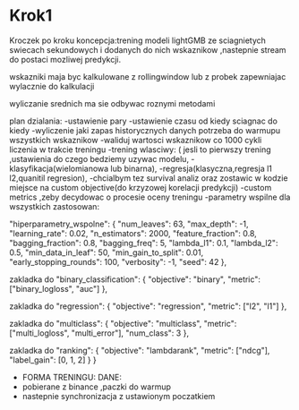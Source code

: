 # Krok1
Kroczek po kroku
koncepcja:trening modeli lightGMB ze sciagnietych swiecach sekundowych i dodanych do nich wskaznikow ,nastepnie stream do postaci mozliwej predykcji.

wskazniki maja byc kalkulowane z rollingwindow lub z probek zapewniajac wylacznie do kalkulacji

wyliczanie srednich ma sie odbywac roznymi metodami

plan dzialania:
-ustawienie pary
-ustawienie czasu od kiedy sciagnac do kiedy
-wyliczenie jaki zapas historycznych danych potrzeba do warmupu wszystkich wskaznikow
-waliduj wartosci wskaznikow co 1000 cykli liczenia w trakcie treningu
-trening wlasciwy: ( jesli to pierwszy trening ,ustawienia do czego bedziemy uzywac modelu,
-klasyfikacja(wielomianowa lub binarna),
-regresja(klasyczna,regresja l1 l2,quanitil regresion),
-chcialbym tez survival analiz oraz zostawic w kodzie miejsce na custom objective(do krzyzowej korelacji predykcji)
-custom metrics ,zeby decydowac o procesie oceny treningu
-parametry wspilne dla wszystkich zastosowan:

  "hiperparametry_wspolne": {
    "num_leaves": 63,
    "max_depth": -1,
    "learning_rate": 0.02,
    "n_estimators": 2000,
    "feature_fraction": 0.8,
    "bagging_fraction": 0.8,
    "bagging_freq": 5,
    "lambda_l1": 0.1,
    "lambda_l2": 0.5,
    "min_data_in_leaf": 50,
    "min_gain_to_split": 0.01,
    "early_stopping_rounds": 100,
    "verbosity": -1,
    "seed": 42
  },
  
zakladka do  "binary_classification": {
    "objective": "binary",
    "metric": ["binary_logloss", "auc"]
  },
  
zakladka do  "regression": {
    "objective": "regression",
    "metric": ["l2", "l1"]
  },
  
zakladka do  "multiclass": {
    "objective": "multiclass",
    "metric": ["multi_logloss", "multi_error"],
    "num_class": 3
  },
  
zakladka do  "ranking": {
    "objective": "lambdarank",
    "metric": ["ndcg"],
    "label_gain": [0, 1, 2]
  }
}
- FORMA TRENINGU:
DANE:
- pobierane z binance ,paczki do warmup
- nastepnie synchronizacja z ustawionym poczatkiem 


